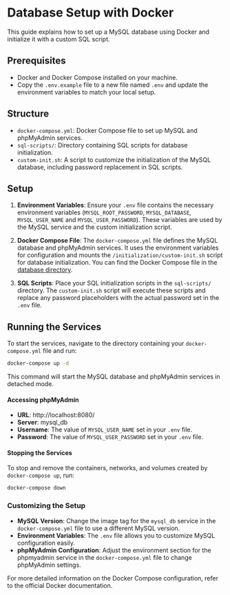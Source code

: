 # Database Setup with Docker

This guide explains how to set up a MySQL database using Docker and initialize it with a custom SQL script.

## Prerequisites

- Docker and Docker Compose installed on your machine.
- Copy the `.env.example` file to a new file named `.env` and update the environment variables to match your local setup.

## Structure

- `docker-compose.yml`: Docker Compose file to set up MySQL and phpMyAdmin services.
- `sql-scripts/`: Directory containing SQL scripts for database initialization.
- `custom-init.sh`: A script to customize the initialization of the MySQL database, including password replacement in SQL scripts.

## Setup

1. **Environment Variables**: Ensure your `.env` file contains the necessary environment variables (`MYSQL_ROOT_PASSWORD`, `MYSQL_DATABASE`, `MYSQL_USER_NAME` and `MYSQL_USER_PASSWORD`). These variables are used by the MySQL service and the custom initialization script.

2. **Docker Compose File**: The `docker-compose.yml` file defines the MySQL database and phpMyAdmin services. It uses the environment variables for configuration and mounts the `/initialization/custom-init.sh` script for database initialization. You can find the Docker Compose file in the [database directory](docker-compose.yml).

3. **SQL Scripts**: Place your SQL initialization scripts in the `sql-scripts/` directory. The `custom-init.sh` script will execute these scripts and replace any password placeholders with the actual password set in the `.env` file.

## Running the Services

To start the services, navigate to the directory containing your `docker-compose.yml` file and run:

```sh
docker-compose up -d
```

This command will start the MySQL database and phpMyAdmin services in detached mode.

#### Accessing phpMyAdmin

- **URL**: http://localhost:8080/
- **Server**: mysql_db
- **Username**: The value of `MYSQL_USER_NAME` set in your `.env` file.
- **Password**: The value of `MYSQL_USER_PASSWORD` set in your `.env` file.

#### Stopping the Services

To stop and remove the containers, networks, and volumes created by `docker-compose up`, run:

```sh
docker-compose down
```

### Customizing the Setup

- **MySQL Version**: Change the image tag for the `mysql_db` service in the `docker-compose.yml` file to use a different MySQL version.
- **Environment Variables**: The `.env` file allows you to customize MySQL configuration easily.
- **phpMyAdmin Configuration**: Adjust the environment section for the phpmyadmin service in the `docker-compose.yml` file to change phpMyAdmin settings.

For more detailed information on the Docker Compose configuration, refer to the official Docker documentation.